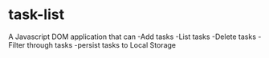 # task-list

A Javascript DOM application that can
    -Add tasks
    -List tasks
    -Delete tasks
    -Filter through tasks
    -persist tasks to Local Storage
    
